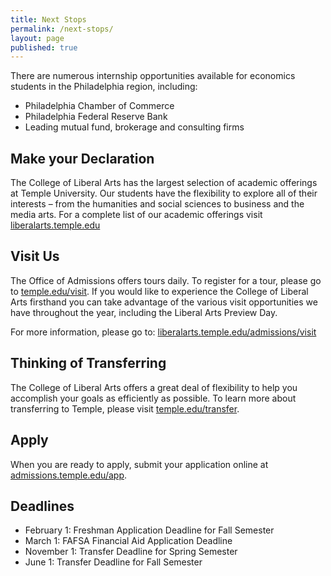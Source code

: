 ```yaml
---
title: Next Stops
permalink: /next-stops/
layout: page
published: true
---
```


There are numerous internship opportunities available for economics students in the Philadelphia region, including:

- Philadelphia Chamber of Commerce
- Philadelphia Federal Reserve Bank
- Leading mutual fund, brokerage and consulting firms

## Make your Declaration

The College of Liberal Arts has the largest selection of  academic offerings at Temple University. Our students have the flexibility to explore all of their interests – from the humanities and social sciences to business and the media arts.
For a complete list of our academic offerings visit [liberalarts.temple.edu](liberalarts.temple.edu)

## Visit Us

The Office of Admissions offers tours daily. To register for a tour, please go to [temple.edu/visit](temple.edu/visit).
If you would like to experience the College of Liberal Arts firsthand you can take advantage of the various visit  opportunities we have throughout the year, including the Liberal Arts Preview Day.

For more information, please go to: [liberalarts.temple.edu/admissions/visit](liberalarts.temple.edu/admissions/visit)

## Thinking of Transferring

The College of Liberal Arts offers a great deal of flexibility to help you accomplish your goals as efficiently as possible. To learn more about transferring to Temple, please visit [temple.edu/transfer](temple.edu/transfer).

## Apply

When you are ready to apply, submit your application online at [admissions.temple.edu/app](admissions.temple.edu/app).

## Deadlines

- February 1: Freshman Application Deadline for Fall Semester
- March 1: FAFSA Financial Aid Application Deadline
- November 1: Transfer Deadline for Spring Semester
- June 1: Transfer Deadline for Fall Semester

